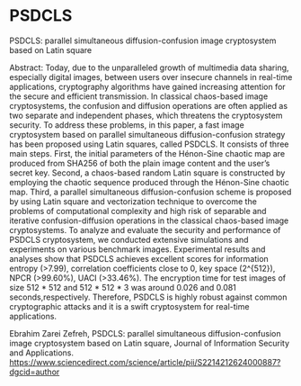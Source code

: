 # PSDCLS

PSDCLS: parallel simultaneous diffusion-confusion image cryptosystem based on Latin square 

Abstract: Today, due to the unparalleled growth of multimedia data sharing, especially digital images, between users over insecure channels in real-time applications, cryptography algorithms have gained increasing attention for the secure and efficient ‎transmission.‎ ‎In classical chaos-‎based image ‎cryptosystems, ‎the confusion ‎and ‎diffusion ‎operations ‎are‎ often applied as two separate and independent phases, which threatens the cryptosystem security. ‎T‎‎o address these ‎problems,‎ i‎n this paper, a fast image cryptosystem based on parallel simultaneous diffusion-confusion strategy has been proposed using Latin squares, called PSDCLS. It consists of three main steps. First, the initial parameters of the Hénon-Sine chaotic map are produced from SHA256 of both the plain image content and the user’s secret key. Second, a chaos-based random Latin square is constructed by employing ‎the ‎chaotic sequence produced through the Hénon-Sine chaotic map. Third, a parallel simultaneous diffusion-confusion scheme ‎is‎ proposed by using Latin square and vectorization technique to overcome the problems of ‎computational‎ ‎complexity‎ and high risk of separable and iterative confusion-diffusion operations in the classical chaos-based image cryptosystems. To analyze and evaluate the security and performance of PSDCLS cryptosystem, we conducted extensive simulations and experiments on various benchmark images. ‎‎Experimental results and analyses show that PSDCLS achieves excellent scores for information entropy ‎(‎‎‎>7.99‎‎‎)‎‎, correlation coefficients close to 0, key space ‎(‎‎2^‎{‎512}‎‎‎)‎‎, NPCR ‎(‎‎>99.60%‎‎‎)‎‎, UACI ‎(‎‎‎‎>33.46‎‎%‎‎‎). ‎T‎he encryption time for test images of ‎size 512 * 512 ‎‎and 512 * 512 * 3 ‎was ‎around‎‎‎ 0.026 and ‎0.0‎8‎1‎ ‎seconds,respectively‎. ‎Therefore‎, PSDCLS is highly robust  against common cryptographic attacks and ‎it ‎is ‎a swift cryptosystem for real-time ‎applications‎.



Ebrahim Zarei Zefreh, PSDCLS: parallel simultaneous diffusion-confusion image cryptosystem based on Latin square, Journal of Information Security and Applications.
https://www.sciencedirect.com/science/article/pii/S2214212624000887?dgcid=author

